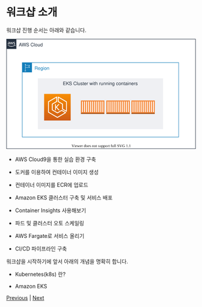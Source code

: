 # 워크샵 소개
워크샵 진행 순서는 아래와 같습니다.

![](../images/k8s_architecture.svg)

- AWS Cloud9을 통한 실습 환경 구축

- 도커를 이용하여 컨테이너 이미지 생성

- 컨테이너 이미지를 ECR에 업로드

- Amazon EKS 클러스터 구축 및 서비스 배포

- Container Insights 사용해보기

- 파드 및 클러스터 오토 스케일링

- AWS Fargate로 서비스 올리기

- CI/CD 파이프라인 구축

워크샵을 시작하기에 앞서 아래의 개념을 명확히 합니다.

- Kubernetes(k8s) 란?

- Amazon EKS

[Previous](../README.md) | [Next](./100-k8s.md)